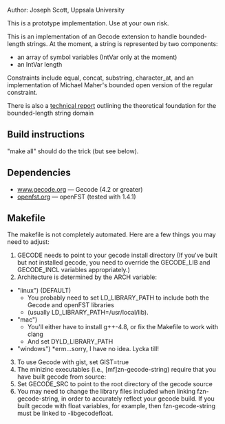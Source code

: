 Author: Joseph Scott, Uppsala University
        
This is a prototype implementation. Use at your own risk.

This is an implementation of an Gecode extension to handle bounded-length strings.
At the moment, a string is represented by two components:
* an array of symbol variables (IntVar only at the moment)
* an IntVar length
    
Constraints include equal, concat, substring, character_at, and an implementation of Michael Maher's bounded open version of the regular constraint.

There is also a  [technical report](https://github.com/jossco/gecode-string/releases/download/v0.2/abstract-domain.pdf) outlining the theoretical foundation for the bounded-length string domain

## Build instructions

"make all" should do the trick (but see below).

## Dependencies
* www.gecode.org — Gecode (4.2 or greater)
* [openfst.org](http://openfst.org/twiki/bin/view/FST/WebHome) — openFST (tested with 1.4.1)

## Makefile
The makefile is not completely automated. Here are a few things you may need to adjust:

1. GECODE needs to point to your gecode install directory
    (If you've built but not installed gecode, you need to override the GECODE_LIB and GECODE_INCL variables appropriately.)
2. Architecture is determined by the ARCH variable:
  * "linux")  (DEFAULT) 
    * You probably need to set LD_LIBRARY_PATH to include both the Gecode and openFST libraries 
    * (usually LD_LIBRARY_PATH=/usr/local/lib).
  * "mac")  
    * You'll either have to install g++-4.8, or fix the Makefile to work with clang
    * And set DYLD_LIBRARY_PATH
  * "windows")
    *erm...sorry, I have no idea. Lycka till!
3. To use Gecode with gist, set GIST=true
4. The minizinc executables (i.e., [mf]zn-gecode-string) require that you have built gecode from source:
  1. Set GECODE_SRC to point to the root directory of the gecode source
  2. You may need to change the library files included when linking fzn-gecode-string, in order to accurately reflect your gecode build. If you built gecode with float variables, for example, then fzn-gecode-string must be linked to -libgecodefloat.
